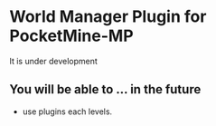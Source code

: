 # World Manager Plugin for PocketMine-MP
It is under development

## You will be able to ... in the future
 - use plugins each levels.